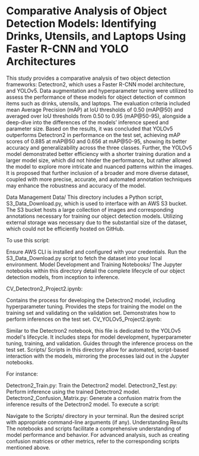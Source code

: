 # Comparative Analysis of Object Detection Models: Identifying Drinks, Utensils, and Laptops Using Faster R-CNN and YOLO Architectures

This study provides a comparative analysis of two object detection frameworks: Detectron2, which uses a Faster R-CNN model architecture, and YOLOv5. Data augmentation and hyperparameter tuning were utilized to assess the performance of these models for object detection of common items such as drinks, utensils, and laptops. The evaluation criteria included mean Average Precision (mAP) at IoU thresholds of 0.50 (mAP@50) and averaged over IoU thresholds from 0.50 to 0.95 (mAP@50-95), alongside a deep-dive into the differences of the models’ inference speed and parameter size. Based on the results, it was concluded that YOLOv5 outperforms Detectron2 in performance on the test set, achieving mAP scores of 0.885 at mAP@50 and 0.656 at mAP@50-95, showing its better accuracy and generalizability across the three classes. Further, the YOLOv5 model demonstrated better efficiency with a shorter training duration and a larger model size, which did not hinder the performance, but rather allowed the model to explore more intricate and nuanced patterns within the images. It is proposed that further inclusion of a broader and more diverse dataset, coupled with more precise, accurate, and automated annotation techniques may enhance the robustness and accuracy of the model.

Data Management
Data/
This directory includes a Python script, S3_Data_Download.py, which is used to interface with an AWS S3 bucket. The S3 bucket hosts a large collection of images and corresponding annotations necessary for training our object detection models. Utilizing external storage was necessary due to the substantial size of the dataset, which could not be efficiently hosted on GitHub.

To use this script:

Ensure AWS CLI is installed and configured with your credentials.
Run the S3_Data_Download.py script to fetch the dataset into your local environment.
Model Development and Training
Notebooks/
The Jupyter notebooks within this directory detail the complete lifecycle of our object detection models, from inception to inference.

CV_Detectron2_Project2.ipynb:

Contains the process for developing the Detectron2 model, including hyperparameter tuning.
Provides the steps for training the model on the training set and validating on the validation set.
Demonstrates how to perform inferences on the test set.
CV_YOLOv5_Project2.ipynb:

Similar to the Detectron2 notebook, this file is dedicated to the YOLOv5 model's lifecycle.
It includes steps for model development, hyperparameter tuning, training, and validation.
Guides through the inference process on the test set.
Scripts/
Scripts in this directory allow for automated, script-based interaction with the models, mirroring the processes laid out in the Jupyter notebooks.

For instance:

Detectron2_Train.py: Train the Detectron2 model.
Detectron2_Test.py: Perform inference using the trained Detectron2 model.
Detectron2_Confusion_Matrix.py: Generate a confusion matrix from the inference results of the Detectron2 model.
To execute a script:

Navigate to the Scripts/ directory in your terminal.
Run the desired script with appropriate command-line arguments (if any).
Understanding Results
The notebooks and scripts facilitate a comprehensive understanding of model performance and behavior. For advanced analysis, such as creating confusion matrices or other metrics, refer to the corresponding scripts mentioned above.

